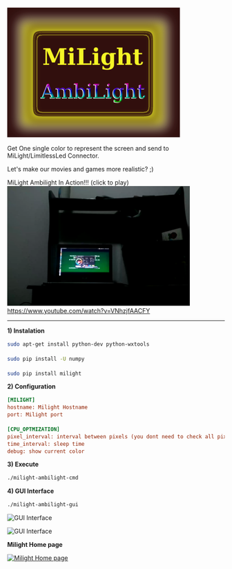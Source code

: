 ![LOGO](https://raw.githubusercontent.com/masterzion/milight-ambilight/master/imgs/migui.png)





Get One single color to represent the screen and send to MiLight/LimitlessLed Connector.

Let's make our movies and games more realistic? ;)


MiLight Ambilight In Action!!! (click to play)
[![MiLight Ambilight in Action](https://raw.githubusercontent.com/masterzion/milight-ambilight/master/imgs/youtube.png)
https://www.youtube.com/watch?v=VNhzjfAACFY
](https://www.youtube.com/watch?v=VNhzjfAACFY)




---

**1) Instalation**
``` bash
sudo apt-get install python-dev python-wxtools

sudo pip install -U numpy

sudo pip install milight
```

**2) Configuration**
``` ini
[MILIGHT]
hostname: Milight Hostname
port: Milight port

[CPU_OPTMIZATION]
pixel_interval: interval between pixels (you dont need to check all pixels )
time_interval: sleep time
debug: show current color
```

**3) Execute**
``` bash
./milight-ambilight-cmd
```


**4) GUI Interface**

``` bash
./milight-ambilight-gui
```


![GUI Interface](http://s7.postimg.org/w593zqguj/milight_gui1.png)



![GUI Interface](http://s24.postimg.org/nmwmecafp/milight_gui2.png)


**Milight Home page**

[![Milight Home page](http://cdn2.bigcommerce.com/n-d57o0b/jesswyt/products/78/images/266/milight_bulb1__74439.1404685995.220.290.jpg?c=2)](http://www.milight.com/milight-rgbw/)